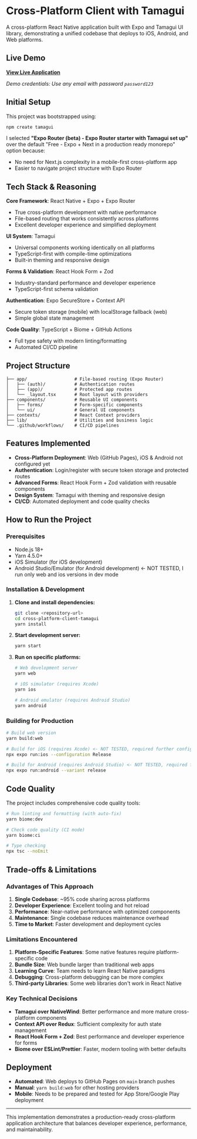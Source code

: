 # Cross-Platform Client with Tamagui

A cross-platform React Native application built with Expo and Tamagui UI library, demonstrating a unified codebase that deploys to iOS, Android, and Web platforms.

## Live Demo

**[View Live Application](https://krzysu.github.io/cross-platform-client-tamagui/login)**

_Demo credentials: Use any email with password `password123`_

## Initial Setup

This project was bootstrapped using:

```bash
npm create tamagui
```

I selected **"Expo Router (beta) - Expo Router starter with Tamagui set up"** over the default "Free - Expo + Next in a production ready monorepo" option because:

- No need for Next.js complexity in a mobile-first cross-platform app
- Easier to navigate project structure with Expo Router

## Tech Stack & Reasoning

**Core Framework**: React Native + Expo + Expo Router

- True cross-platform development with native performance
- File-based routing that works consistently across platforms
- Excellent developer experience and simplified deployment

**UI System**: Tamagui

- Universal components working identically on all platforms
- TypeScript-first with compile-time optimizations
- Built-in theming and responsive design

**Forms & Validation**: React Hook Form + Zod

- Industry-standard performance and developer experience
- TypeScript-first schema validation

**Authentication**: Expo SecureStore + Context API

- Secure token storage (mobile) with localStorage fallback (web)
- Simple global state management

**Code Quality**: TypeScript + Biome + GitHub Actions

- Full type safety with modern linting/formatting
- Automated CI/CD pipeline

## Project Structure

```
├── app/                  # File-based routing (Expo Router)
│   ├── (auth)/           # Authentication routes
│   ├── (app)/            # Protected app routes
│   └── _layout.tsx       # Root layout with providers
├── components/           # Reusable UI components
│   ├── forms/            # Form-specific components
│   └── ui/               # General UI components
├── contexts/             # React Context providers
├── lib/                  # Utilities and business logic
└── .github/workflows/    # CI/CD pipelines
```

## Features Implemented

- **Cross-Platform Deployment**: Web (GitHub Pages), iOS & Android not configured yet
- **Authentication**: Login/register with secure token storage and protected routes
- **Advanced Forms**: React Hook Form + Zod validation with reusable components
- **Design System**: Tamagui with theming and responsive design
- **CI/CD**: Automated deployment and code quality checks

## How to Run the Project

### Prerequisites

- Node.js 18+
- Yarn 4.5.0+
- iOS Simulator (for iOS development)
- Android Studio/Emulator (for Android development) <- NOT TESTED, I run only web and ios versions in dev mode

### Installation & Development

1. **Clone and install dependencies:**

   ```bash
   git clone <repository-url>
   cd cross-platform-client-tamagui
   yarn install
   ```

2. **Start development server:**

   ```bash
   yarn start
   ```

3. **Run on specific platforms:**

   ```bash
   # Web development server
   yarn web

   # iOS simulator (requires Xcode)
   yarn ios

   # Android emulator (requires Android Studio)
   yarn android
   ```

### Building for Production

```bash
# Build web version
yarn build:web

# Build for iOS (requires Xcode) <- NOT TESTED, required further configuration
npx expo run:ios --configuration Release

# Build for Android (requires Android Studio) <- NOT TESTED, required further configuration
npx expo run:android --variant release
```

## Code Quality

The project includes comprehensive code quality tools:

```bash
# Run linting and formatting (with auto-fix)
yarn biome:dev

# Check code quality (CI mode)
yarn biome:ci

# Type checking
npx tsc --noEmit
```

## Trade-offs & Limitations

### Advantages of This Approach

1. **Single Codebase**: ~95% code sharing across platforms
2. **Developer Experience**: Excellent tooling and hot reload
3. **Performance**: Near-native performance with optimized components
4. **Maintenance**: Single codebase reduces maintenance overhead
5. **Time to Market**: Faster development and deployment cycles

### Limitations Encountered

1. **Platform-Specific Features**: Some native features require platform-specific code
2. **Bundle Size**: Web bundle larger than traditional web apps
3. **Learning Curve**: Team needs to learn React Native paradigms
4. **Debugging**: Cross-platform debugging can be more complex
5. **Third-party Libraries**: Some web libraries don't work in React Native

### Key Technical Decisions

- **Tamagui over NativeWind**: Better performance and more mature cross-platform components
- **Context API over Redux**: Sufficient complexity for auth state management
- **React Hook Form + Zod**: Best performance and developer experience for forms
- **Biome over ESLint/Prettier**: Faster, modern tooling with better defaults

## Deployment

- **Automated**: Web deploys to GitHub Pages on `main` branch pushes
- **Manual**: `yarn build:web` for other hosting providers
- **Mobile**: Needs to be prepared and tested for App Store/Google Play deployment

---

This implementation demonstrates a production-ready cross-platform application architecture that balances developer experience, performance, and maintainability.
